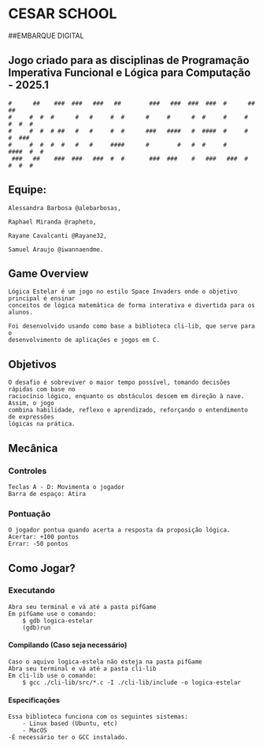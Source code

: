 # CESAR SCHOOL


##EMBARQUE DIGITAL


## Jogo criado para as disciplinas de Programação Imperativa Funcional e Lógica para Computação - 2025.1


    #      ##    ###  ###   ###   ##        ###   ###  ###  ###  #      ##    ##
    #     #  #  #      #   #     #  #      #     #      #  #     #     #  #  #  #
    #     #  #  # ##   #   #     #  #      ###   ####   #  ####  #     #  #  ### 
    #     #  #  #  #   #   #     ####      #        #   #  #     #     ####  #  #
     ###   ##    ###  ###   ###  #  #       ###  ###    #   ###   ###  #  #  #  #


## Equipe:

    Alessandra Barbosa @alebarbosas,

    Raphael Miranda @rapheto,

    Rayane Cavalcanti @Rayane32,
    
    Samuel Araujo @iwannaendme.


## Game Overview
    Lógica Estelar é um jogo no estilo Space Invaders onde o objetivo principal é ensinar 
    conceitos de lógica matemática de forma interativa e divertida para os alunos.

    Foi desenvolvido usando como base a biblioteca cli-lib, que serve para o
    desenvolvimento de aplicações e jogos em C.




## Objetivos
    O desafio é sobreviver o maior tempo possível, tomando decisões rápidas com base no
    raciocínio lógico, enquanto os obstáculos descem em direção à nave. Assim, o jogo
    combina habilidade, reflexo e aprendizado, reforçando o entendimento de expressões
    lógicas na prática.

## Mecânica


### Controles
    Teclas A - D: Movimenta o jogador
    Barra de espaço: Atira


### Pontuação
    O jogador pontua quando acerta a resposta da proposição lógica.
    Acertar: +100 pontos
    Errar: -50 pontos


## Como Jogar?


### Executando
    Abra seu terminal e vá até a pasta pifGame
    Em pifGame use o comando:
        $ gdb logica-estelar
        (gdb)run


#### Compilando (Caso seja necessário)
    Caso o aquivo logica-estela não esteja na pasta pifGame
    Abra seu terminal e vá até a pasta cli-lib
    Em cli-lib use o comando:
        $ gcc ./cli-lib/src/*.c -I ./cli-lib/include -o logica-estelar


#### Especificações
    Essa biblioteca funciona com os seguintes sistemas:
        - Linux based (Ubuntu, etc)
        - MacOS
    -É necessário ter o GCC instalado.
